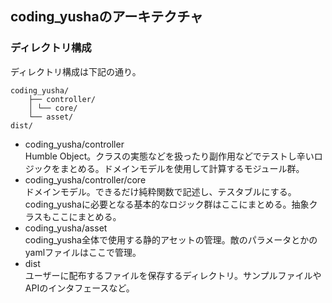 ## coding_yushaのアーキテクチャ

### ディレクトリ構成

ディレクトリ構成は下記の通り。

```
coding_yusha/
    ├── controller/ 
    │ └── core/ 
    └── asset/
dist/
```

- coding_yusha/controller  
    Humble Object。クラスの実態などを扱ったり副作用などでテストし辛いロジックをまとめる。ドメインモデルを使用して計算するモジュール群。
- coding_yusha/controller/core  
    ドメインモデル。できるだけ純粋関数で記述し、テスタブルにする。coding_yushaに必要となる基本的なロジック群はここにまとめる。抽象クラスもここにまとめる。
- coding_yusha/asset  
    coding_yusha全体で使用する静的アセットの管理。敵のパラメータとかのyamlファイルはここで管理。
- dist  
    ユーザーに配布するファイルを保存するディレクトリ。サンプルファイルやAPIのインタフェースなど。